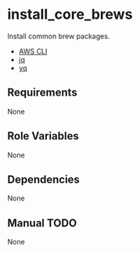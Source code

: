 # install_core_brews

Install common brew packages.

- [AWS CLI](https://aws.amazon.com/cli/)
- [jq](https://jqlang.github.io/jq/)
- [yq](https://mikefarah.gitbook.io/yq)

## Requirements

None

## Role Variables

None

## Dependencies

None

## Manual TODO

None
